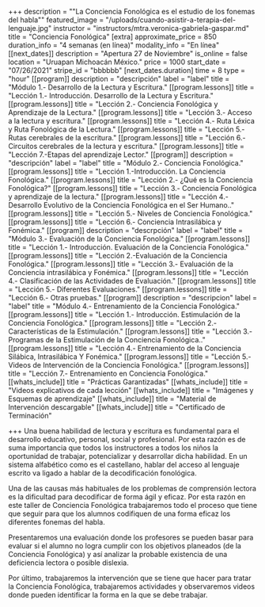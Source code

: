 +++
description = "\"La Conciencia Fonológica es el estudio de los fonemas del habla\""
featured_image = "/uploads/cuando-asistir-a-terapia-del-lenguaje.jpg"
instructor = "instructors/mtra.veronica-gabriela-gaspar.md"
title = "Conciencia Fonológica"
[extra]
approximate_price = 850
duration_info = "4 semanas (en línea)"
modality_info = "En línea"
[[next_dates]]
description = "Apertura 27 de Noviembre"
is_online = false
location = "Uruapan Michoacán México."
price = 1000
start_date = "07/26/2021"
stripe_id = "bbbbbb"
[next_dates.duration]
time = 8
type = "hour"
[[program]]
description = "descripción"
label = "label"
title = "Módulo 1.- Desarrollo de la Lectura y Escritura."
[[program.lessons]]
title = "Lección 1.- Introducción. Desarrollo de la Lectura y Escritura."
[[program.lessons]]
title = "Lección 2.- Conciencia Fonológica y Aprendizaje de la Lectura."
[[program.lessons]]
title = "Lección 3.- Acceso a la lectura y escritura."
[[program.lessons]]
title = "Lección 4.- Ruta Léxica y Ruta Fonológica de la Lectura."
[[program.lessons]]
title = "Lección 5.- Rutas cerebrales de la escritura."
[[program.lessons]]
title = "Lección 6.- Circuitos cerebrales de la lectura y escritura."
[[program.lessons]]
title = "Lección 7.-Etapas del aprendizaje Lector."
[[program]]
description = "descripción"
label = "label"
title = "Módulo 2.- Conciencia Fonológica."
[[program.lessons]]
title = "Lección 1.-Introducción. La Conciencia Fonológica."
[[program.lessons]]
title = "Lección 2.- ¿Qué es la Conciencia Fonológica?"
[[program.lessons]]
title = "Lección 3.- Conciencia Fonológica y aprendizaje de la lectura."
[[program.lessons]]
title = "Lección 4.- Desarrollo Evolutivo de la Conciencia Fonológica en el Ser Humano.."
[[program.lessons]]
title = "Lección 5.- Niveles de Conciencia Fonológica."
[[program.lessons]]
title = "Lección 6.- Conciencia Intrasilábica y Fonémica."
[[program]]
description = "descrpción"
label = "label"
title = "Módulo 3.- Evaluación de la Conciencia Fonológica."
[[program.lessons]]
title = "Lección 1.- Introducción. Evaluación de la Conciencia Fonológica."
[[program.lessons]]
title = "Lección 2.-Evaluación de la Conciencia Fonológica."
[[program.lessons]]
title = "Lección 3.- Evaluación de la Conciencia intrasilábica y Fonémica."
[[program.lessons]]
title = "Lección 4.- Clasificación de las Actividades de Evaluación."
[[program.lessons]]
title = "Lección 5.- Diferentes Evaluaciones."
[[program.lessons]]
title = "Lección 6.- Otras pruebas."
[[program]]
description = "descripcion"
label = "label"
title = "Módulo 4.- Entrenamiento de la Conciencia Fonológica."
[[program.lessons]]
title = "Lección 1.- Introducción. Estimulación de la Conciencia Fonológica."
[[program.lessons]]
title = "Lección 2.-Características de la Estimulación."
[[program.lessons]]
title = "Lección 3.- Programas  de la Estimulación de la Conciencia Fonológica.."
[[program.lessons]]
title = "Lección 4.- Entrenamiento de la Conciencia Silábica, Intrasilábica Y Fonémica."
[[program.lessons]]
title = "Lección 5.-Videos de Intervención de la Conciencia Fonológica."
[[program.lessons]]
title = "Lección 7.- Entrenamiento en Conciencia Fonológica."
[[whats_include]]
title = "Prácticas Garantizadas"
[[whats_include]]
title = "Videos explicativos de cada lección"
[[whats_include]]
title = "Imágenes y Esquemas de aprendizaje"
[[whats_include]]
title = "Material de Intervención descargable"
[[whats_include]]
title = "Certificado de Terminación"

+++
Una buena habilidad de lectura y escritura es fundamental para el desarrollo educativo, personal, social y profesional. Por esta razón es de suma importancia que todos los instructores a todos los niños la oportunidad de trabajar, potencializar y desarrollar dicha habilidad. En un sistema alfabético como es el castellano, hablar del acceso al lenguaje escrito va ligado a hablar de la decodificación fonológica.

Una de las causas más habituales de los problemas de comprensión lectora es la dificultad para decodificar de forma ágil y eficaz. Por esta razón en este taller de Conciencia Fonológica trabajaremos todo el proceso que tiene que seguir para que los alumnos codifiquen de una forma eficaz los diferentes fonemas del habla.

Presentaremos una evaluación donde los profesores se pueden basar para evaluar si el alumno no logra cumplir con los objetivos planeados (de la Conciencia Fonológica) y así analizar la probable existencia de una deficiencia lectora o posible dislexia.

Por último, trabajaremos la intervención que se tiene que hacer para tratar la Conciencia Fonológica, trabajaremos actividades y observaremos videos donde pueden identificar la forma en la que se debe trabajar.